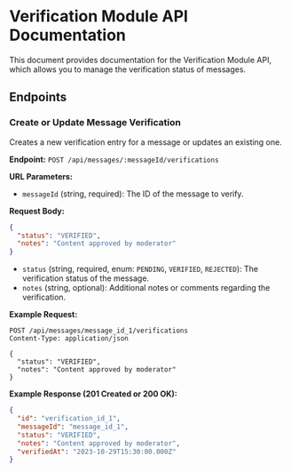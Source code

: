 
# Verification Module API Documentation

This document provides documentation for the Verification Module API, which allows you to manage the verification status of messages.

## Endpoints

### Create or Update Message Verification

Creates a new verification entry for a message or updates an existing one.

**Endpoint:** `POST /api/messages/:messageId/verifications`

**URL Parameters:**

*   `messageId` (string, required): The ID of the message to verify.

**Request Body:**

```json
{
  "status": "VERIFIED",
  "notes": "Content approved by moderator"
}
```

*   `status` (string, required, enum: `PENDING`, `VERIFIED`, `REJECTED`): The verification status of the message.
*   `notes` (string, optional): Additional notes or comments regarding the verification.

**Example Request:**

```
POST /api/messages/message_id_1/verifications
Content-Type: application/json

{
  "status": "VERIFIED",
  "notes": "Content approved by moderator"
}
```

**Example Response (201 Created or 200 OK):**

```json
{
  "id": "verification_id_1",
  "messageId": "message_id_1",
  "status": "VERIFIED",
  "notes": "Content approved by moderator",
  "verifiedAt": "2023-10-29T15:30:00.000Z"
}
```
